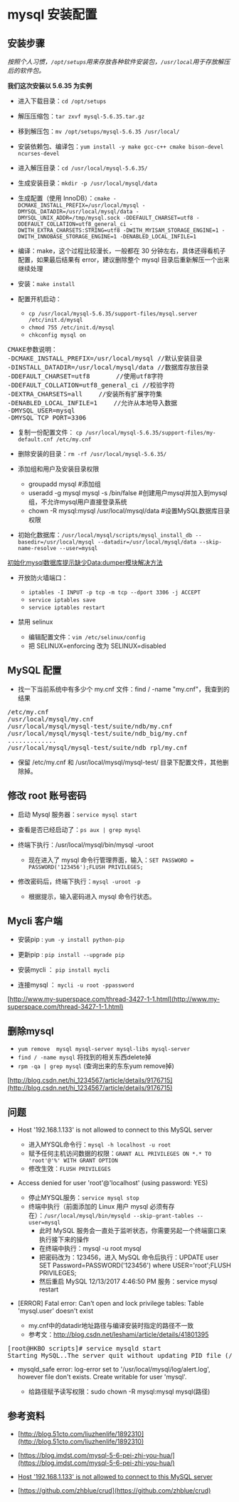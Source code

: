 # mysql 安装配置

## 安装步骤

*按照个人习惯，`/opt/setups`用来存放各种软件安装包，`/usr/local`用于存放解压后的软件包。*

**我们这次安装以 5.6.35 为实例**

- 进入下载目录：`cd /opt/setups`

- 解压压缩包：`tar zxvf mysql-5.6.35.tar.gz`

- 移到解压包：`mv /opt/setups/mysql-5.6.35 /usr/local/`

- 安装依赖包、编译包：`yum install -y make gcc-c++ cmake bison-devel ncurses-devel`

- 进入解压目录：`cd /usr/local/mysql-5.6.35/`

- 生成安装目录：`mkdir -p /usr/local/mysql/data`

- 生成配置（使用 InnoDB）：`cmake -DCMAKE_INSTALL_PREFIX=/usr/local/mysql -DMYSQL_DATADIR=/usr/local/mysql/data -DMYSQL_UNIX_ADDR=/tmp/mysql.sock -DDEFAULT_CHARSET=utf8 -DDEFAULT_COLLATION=utf8_general_ci -DWITH_EXTRA_CHARSETS:STRING=utf8 -DWITH_MYISAM_STORAGE_ENGINE=1 -DWITH_INNOBASE_STORAGE_ENGINE=1 -DENABLED_LOCAL_INFILE=1`

- 编译：make，这个过程比较漫长，一般都在 30 分钟左右，具体还得看机子配置，如果最后结果有 error，建议删除整个 mysql 目录后重新解压一个出来继续处理

- 安装：`make install`

- 配置开机启动：
	- `cp /usr/local/mysql-5.6.35/support-files/mysql.server /etc/init.d/mysql`
	- `chmod 755 /etc/init.d/mysql`
	- `chkconfig mysql on`

<pre>
CMAKE参数说明：
-DCMAKE_INSTALL_PREFIX=/usr/local/mysql //默认安装目录
-DINSTALL_DATADIR=/usr/local/mysql/data //数据库存放目录
-DDEFAULT_CHARSET=utf8 　　　 //使用utf8字符
-DDEFAULT_COLLATION=utf8_general_ci //校验字符
-DEXTRA_CHARSETS=all 　　//安装所有扩展字符集
-DENABLED_LOCAL_INFILE=1 　　//允许从本地导入数据
-DMYSQL_USER=mysql
-DMYSQL_TCP_PORT=3306
</pre>

- 复制一份配置文件： `cp /usr/local/mysql-5.6.35/support-files/my-default.cnf /etc/my.cnf`

- 删除安装的目录：`rm -rf /usr/local/mysql-5.6.35/`

- 添加组和用户及安装目录权限
	- groupadd mysql #添加组
	- useradd -g mysql mysql -s /bin/false #创建用户mysql并加入到mysql组，不允许mysql用户直接登录系统
	- chown -R mysql:mysql /usr/local/mysql/data #设置MySQL数据库目录权限

- 初始化数据库：`/usr/local/mysql/scripts/mysql_install_db --basedir=/usr/local/mysql --datadir=/usr/local/mysql/data --skip-name-resolve --user=mysql`

[初始化mysql数据库提示缺少Data:dumper模块解决方法](http://blog.51cto.com/liuzhenlife/1892070)

- 开放防火墙端口：
	- `iptables -I INPUT -p tcp -m tcp --dport 3306 -j ACCEPT`
	- `service iptables save`
	- `service iptables restart`

- 禁用 selinux
	- 编辑配置文件：`vim /etc/selinux/config`
	- 把 SELINUX=enforcing 改为 SELINUX=disabled

## MySQL 配置

- 找一下当前系统中有多少个 my.cnf 文件：find / -name "my.cnf"，我查到的结果

<pre>
/etc/my.cnf
/usr/local/mysql/my.cnf
/usr/local/mysql/mysql-test/suite/ndb/my.cnf
/usr/local/mysql/mysql-test/suite/ndb_big/my.cnf
.............
/usr/local/mysql/mysql-test/suite/ndb_rpl/my.cnf
</pre>

- 保留 /etc/my.cnf 和 /usr/local/mysql/mysql-test/ 目录下配置文件，其他删除掉。

## 修改 root 账号密码

- 启动 Mysql 服务器：`service mysql start`

- 查看是否已经启动了：`ps aux | grep mysql`

- 终端下执行：/usr/local/mysql/bin/mysql -uroot

	- 现在进入了 mysql 命令行管理界面，输入：`SET PASSWORD = PASSWORD('123456');FLUSH PRIVILEGES;`

- 修改密码后，终端下执行：`mysql -uroot -p`

	- 根据提示，输入密码进入 mysql 命令行状态。

## Mycli 客户端

- 安装pip : `yum -y install python-pip`

- 更新pip : `pip install --upgrade pip`

- 安装mycli ： `pip install mycli`

- 连接mysql ： `mycli -u root -ppassword`

[http://www.my-superspace.com/thread-3427-1-1.html](http://www.my-superspace.com/thread-3427-1-1.html)

## 删除mysql

- `yum remove  mysql mysql-server mysql-libs mysql-server`
- `find / -name mysql` 将找到的相关东西delete掉
- `rpm -qa | grep mysql` (查询出来的东东yum remove掉)

[http://blog.csdn.net/hi_1234567/article/details/9176715](http://blog.csdn.net/hi_1234567/article/details/9176715)


## 问题

- Host '192.168.1.133' is not allowed to connect to this MySQL server

	- 进入MYSQL命令行：`mysql -h localhost -u root`
	- 赋予任何主机访问数据的权限：`GRANT ALL PRIVILEGES ON *.* TO  'root'@'%' WITH GRANT OPTION` 
	- 修改生效：`FLUSH PRIVILEGES`

- Access denied for user 'root'@'localhost' (using password: YES)

	- 停止MYSQL服务：`service mysql stop`
	- 终端中执行（前面添加的 Linux 用户 mysql 必须有存在）：`/usr/local/mysql/bin/mysqld --skip-grant-tables --user=mysql`
		- 此时 MySQL 服务会一直处于监听状态，你需要另起一个终端窗口来执行接下来的操作
		- 在终端中执行：mysql -u root mysql
		- 把密码改为：123456，进入 MySQL 命令后执行：UPDATE user SET Password=PASSWORD('123456') where USER='root';FLUSH PRIVILEGES;
		- 然后重启 MySQL 12/13/2017 4:46:50 PM 服务：service mysql restart

- [ERROR] Fatal error: Can't open and lock privilege tables: Table 'mysql.user' doesn't exist

	- my.cnf中的datadir地址路径与编译安装时指定的路径不一致
	- 参考文：http://blog.csdn.net/leshami/article/details/41801395

<pre>
[root@HKBO scripts]# service mysqld start
Starting MySQL..The server quit without updating PID file (/var/lib/mysql/HKBO.pid).[FAILED]
</pre>

- mysqld_safe error: log-error set to '/usr/local/mysql/log/alert.log', however file don't exists. Create writable for user 'mysql'.

	- 给路径赋予读写权限：sudo chown -R mysql:mysql mysql(路径)

## 参考资料

- [http://blog.51cto.com/liuzhenlife/1892310](http://blog.51cto.com/liuzhenlife/1892310)

- [https://blog.imdst.com/mysql-5-6-pei-zhi-you-hua/](https://blog.imdst.com/mysql-5-6-pei-zhi-you-hua/)

- [Host '192.168.1.133' is not allowed to connect to this MySQL server](https://www.cnblogs.com/xyzdw/archive/2011/08/11/2135227.html)

- [https://github.com/zhblue/crud](https://github.com/zhblue/crud)